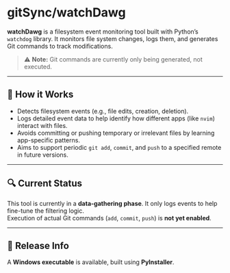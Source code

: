 # gitSync/watchDawg

**watchDawg** is a filesystem event monitoring tool built with Python’s `watchdog` library. It monitors file system changes, logs them, and generates Git commands to track modifications.

> ⚠️ **Note:** Git commands are currently only being generated, not executed.

---

## 📝 How it Works

- Detects filesystem events (e.g., file edits, creation, deletion).
- Logs detailed event data to help identify how different apps (like `nvim`) interact with files.
- Avoids committing or pushing temporary or irrelevant files by learning app-specific patterns.
- Aims to support periodic `git add`, `commit`, and `push` to a specified remote in future versions.

---

## 🔍 Current Status

This tool is currently in a **data-gathering phase**. It only logs events to help fine-tune the filtering logic.  
Execution of actual Git commands (`add`, `commit`, `push`) is **not yet enabled**.

---

## 🚀 Release Info

A **Windows executable** is available, built using **PyInstaller**.
